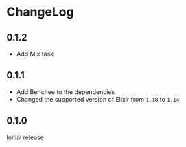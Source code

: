 # ChangeLog

## 0.1.2
- Add Mix task

## 0.1.1

- Add Benchee to the dependencies
- Changed the supported version of Elixir from `1.18` to `1.14`

## 0.1.0

Initial release
